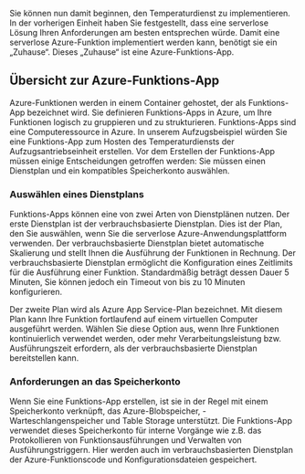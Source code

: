 Sie können nun damit beginnen, den Temperaturdienst zu implementieren. In der vorherigen Einheit haben Sie festgestellt, dass eine serverlose Lösung Ihren Anforderungen am besten entsprechen würde. Damit eine serverlose Azure-Funktion implementiert werden kann, benötigt sie ein „Zuhause“. Dieses „Zuhause“ ist eine Azure-Funktions-App.

## <a name="azure-function-app-overview"></a>Übersicht zur Azure-Funktions-App
Azure-Funktionen werden in einem Container gehostet, der als Funktions-App bezeichnet wird. Sie definieren Funktions-Apps in Azure, um Ihre Funktionen logisch zu gruppieren und zu strukturieren. Funktions-Apps sind eine Computeressource in Azure. In unserem Aufzugsbeispiel würden Sie eine Funktions-App zum Hosten des Temperaturdiensts der Aufzugsantriebseinheit erstellen. Vor dem Erstellen der Funktions-App müssen einige Entscheidungen getroffen werden: Sie müssen einen Dienstplan und ein kompatibles Speicherkonto auswählen.

### <a name="choosing-a-service-plan"></a>Auswählen eines Dienstplans
Funktions-Apps können eine von zwei Arten von Dienstplänen nutzen. Der erste Dienstplan ist der verbrauchsbasierte Dienstplan. Dies ist der Plan, den Sie auswählen, wenn Sie die serverlose Azure-Anwendungsplattform verwenden. Der verbrauchsbasierte Dienstplan bietet automatische Skalierung und stellt Ihnen die Ausführung der Funktionen in Rechnung. Der verbrauchsbasierte Dienstplan ermöglicht die Konfiguration eines Zeitlimits für die Ausführung einer Funktion. Standardmäßig beträgt dessen Dauer 5 Minuten, Sie können jedoch ein Timeout von bis zu 10 Minuten konfigurieren. 

Der zweite Plan wird als Azure App Service-Plan bezeichnet. Mit diesem Plan kann Ihre Funktion fortlaufend auf einem virtuellen Computer ausgeführt werden. Wählen Sie diese Option aus, wenn Ihre Funktionen kontinuierlich verwendet werden, oder mehr Verarbeitungsleistung bzw. Ausführungszeit erfordern, als der verbrauchsbasierte Dienstplan bereitstellen kann. 

### <a name="storage-account-requirements"></a>Anforderungen an das Speicherkonto
Wenn Sie eine Funktions-App erstellen, ist sie in der Regel mit einem Speicherkonto verknüpft, das Azure-Blobspeicher, -Warteschlangenspeicher und Table Storage unterstützt. Die Funktions-App verwendet dieses Speicherkonto für interne Vorgänge wie z.B. das Protokollieren von Funktionsausführungen und Verwalten von Ausführungstriggern. Hier werden auch im verbrauchsbasierten Dienstplan der Azure-Funktionscode und Konfigurationsdateien gespeichert. 
